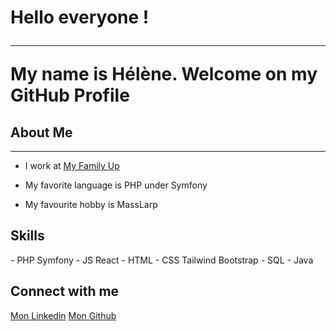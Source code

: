 <h1> Hello everyone !
<hr/>
<div size='16px'> My name is Hélène. Welcome on my GitHub Profile</div>

<h2> About Me </h2>

<hr/>

- I work at <a href="https://myfamilyup.com/">My Family Up</a>
  
- My favorite language is PHP under Symfony
  
- My favourite hobby is MassLarp
  

<h2> Skills </h2>
- PHP Symfony
- JS React
- HTML
- CSS Tailwind Bootstrap
- SQL
- Java



<h2> Connect with me</h2>
<a href = 'https://www.linkedin.com/in/h%C3%A9l%C3%A8ne-blandin-839a5bba/'> Mon Linkedin</a> 
<a href = 'https://www.github.com/LNKalipsa'>Mon Github</a>

